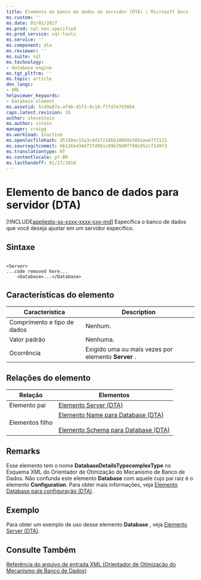 ```yaml
---
title: Elemento de banco de dados do servidor (DTA) | Microsoft Docs
ms.custom: ''
ms.date: 03/01/2017
ms.prod: sql-non-specified
ms.prod_service: sql-tools
ms.service: ''
ms.component: dta
ms.reviewer: ''
ms.suite: sql
ms.technology:
- database-engine
ms.tgt_pltfrm: ''
ms.topic: article
dev_langs:
- XML
helpviewer_keywords:
- Database element
ms.assetid: 5cd9a87a-af4b-45f3-8c18-f7fd7e7d3064
caps.latest.revision: 16
author: stevestein
ms.author: sstein
manager: craigg
ms.workload: Inactive
ms.openlocfilehash: d5150ec15a3cdd1f218bb108b8e305eaae7f2121
ms.sourcegitcommit: b6116b434d737d661c09b78d0f798c652cf149f3
ms.translationtype: HT
ms.contentlocale: pt-BR
ms.lasthandoff: 01/17/2018
---
```

# <a name="database-element-for-server-dta"></a>Elemento de banco de dados para servidor (DTA)
[!INCLUDE[appliesto-ss-xxxx-xxxx-xxx-md](../../includes/appliesto-ss-xxxx-xxxx-xxx-md.md)] Especifica o banco de dados que você deseja ajustar em um servidor específico.  
  
## <a name="syntax"></a>Sintaxe  
  
```  
  
<Server>  
...code removed here...  
    <Database>...</Database>  
```  
  
## <a name="element-characteristics"></a>Características do elemento  
  
|Característica|Description|  
|--------------------|-----------------|  
|Comprimento e tipo de dados|Nenhum.|  
|Valor padrão|Nenhuma.|  
|Ocorrência|Exigido uma ou mais vezes por elemento **Server** .|  
  
## <a name="element-relationships"></a>Relações do elemento  
  
|Relação|Elementos|  
|------------------|--------------|  
|Elemento pai|[Elemento Server &#40;DTA&#41;](../../tools/dta/server-element-dta.md)|  
|Elementos filho|[Elemento Name para Database &#40;DTA&#41;](../../tools/dta/name-element-for-database-dta.md)<br /><br /> [Elemento Schema para Database &#40;DTA&#41;](../../tools/dta/schema-element-for-database-dta.md)|  
  
## <a name="remarks"></a>Remarks  
 Esse elemento tem o nome **DatabaseDetailsTypecomplexType** no Esquema XML do Orientador de Otimização do Mecanismo de Banco de Dados. Não confunda este elemento **Database** com aquele cujo pai raiz é o elemento **Configuration**. Para obter mais informações, veja [Elemento Database para configuração &#40;DTA&#41;](../../tools/dta/database-element-for-configuration-dta.md).  
  
## <a name="example"></a>Exemplo  
 Para obter um exemplo de uso desse elemento **Database** , veja [Elemento Server &#40;DTA&#41;](../../tools/dta/server-element-dta.md).  
  
## <a name="see-also"></a>Consulte Também  
 [Referência do arquivo de entrada XML &#40;Orientador de Otimização do Mecanismo de Banco de Dados&#41;](../../tools/dta/xml-input-file-reference-database-engine-tuning-advisor.md)  
  
  
